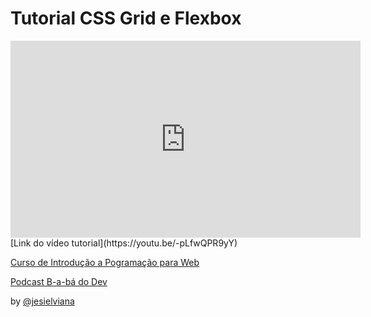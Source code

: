 # Tutorial CSS Grid e Flexbox

<iframe width="560" height="315" src="https://www.youtube.com/embed/-pLfwQPR9yY" frameborder="0" allow="accelerometer; autoplay; clipboard-write; encrypted-media; gyroscope; picture-in-picture" allowfullscreen></iframe>
[Link do vídeo tutorial](https://youtu.be/-pLfwQPR9yY)


[Curso de Introdução a Pogramação para Web](https://jesielviana.github.io/web-dev/)

[Podcast B-a-bá do Dev](https://anchor.fm/babadodev)

by [@jesielviana](https://twitter.com/jesielviana)






